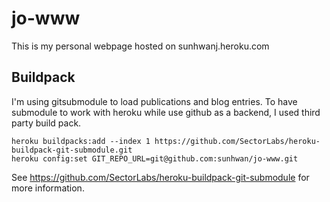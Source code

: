 # jo-www

This is my personal webpage hosted on sunhwanj.heroku.com

## Buildpack

I'm using gitsubmodule to load publications and blog entries. To have submodule to work with heroku while use github as a backend, I used third party build pack. 

    heroku buildpacks:add --index 1 https://github.com/SectorLabs/heroku-buildpack-git-submodule.git 
    heroku config:set GIT_REPO_URL=git@github.com:sunhwan/jo-www.git

See https://github.com/SectorLabs/heroku-buildpack-git-submodule for more information.

